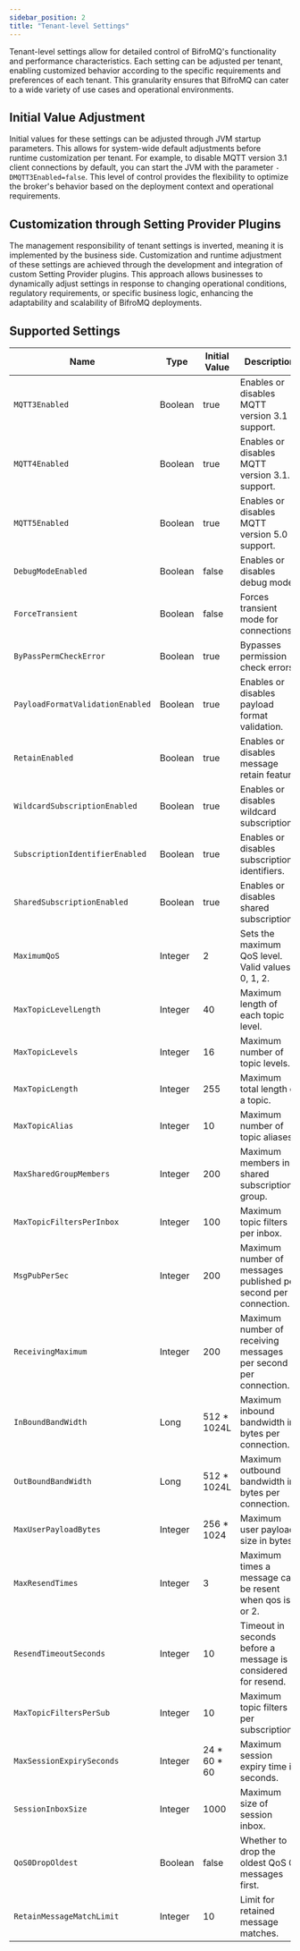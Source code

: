 ```yaml
---
sidebar_position: 2
title: "Tenant-level Settings"
---
```


Tenant-level settings allow for detailed control of BifroMQ's functionality and performance characteristics. Each setting can be adjusted per tenant, enabling customized behavior according to the specific requirements and preferences of
each
tenant. This granularity ensures that BifroMQ can cater to a wide variety of use cases and operational environments.

## Initial Value Adjustment

Initial values for these settings can be adjusted through JVM startup parameters. This allows for system-wide default adjustments before runtime customization per tenant. For example, to disable MQTT version 3.1 client connections by
default, you can start the JVM with the parameter `-DMQTT3Enabled=false`. This level of control provides the flexibility to optimize the broker's behavior based on the deployment context and operational requirements.

## Customization through Setting Provider Plugins

The management responsibility of tenant settings is inverted, meaning it is implemented by the business side. Customization and runtime adjustment of these settings are achieved through the development and integration of custom Setting
Provider plugins. This approach allows businesses to dynamically adjust settings in response to changing operational conditions, regulatory requirements, or specific business logic, enhancing the adaptability and scalability of BifroMQ
deployments.

## Supported Settings

| Name                             | Type    | Initial Value | Description                                                     |
|----------------------------------|---------|---------------|-----------------------------------------------------------------|
| `MQTT3Enabled`                   | Boolean | true          | Enables or disables MQTT version 3.1 support.                   |
| `MQTT4Enabled`                   | Boolean | true          | Enables or disables MQTT version 3.1.1 support.                 |
| `MQTT5Enabled`                   | Boolean | true          | Enables or disables MQTT version 5.0 support.                   |
| `DebugModeEnabled`               | Boolean | false         | Enables or disables debug mode.                                 |
| `ForceTransient`                 | Boolean | false         | Forces transient mode for connections.                          |
| `ByPassPermCheckError`           | Boolean | true          | Bypasses permission check errors.                               |
| `PayloadFormatValidationEnabled` | Boolean | true          | Enables or disables payload format validation.                  |
| `RetainEnabled`                  | Boolean | true          | Enables or disables message retain feature.                     |
| `WildcardSubscriptionEnabled`    | Boolean | true          | Enables or disables wildcard subscriptions.                     |
| `SubscriptionIdentifierEnabled`  | Boolean | true          | Enables or disables subscription identifiers.                   |
| `SharedSubscriptionEnabled`      | Boolean | true          | Enables or disables shared subscriptions.                       |
| `MaximumQoS`                     | Integer | 2             | Sets the maximum QoS level. Valid values: 0, 1, 2.              |
| `MaxTopicLevelLength`            | Integer | 40            | Maximum length of each topic level.                             |
| `MaxTopicLevels`                 | Integer | 16            | Maximum number of topic levels.                                 |
| `MaxTopicLength`                 | Integer | 255           | Maximum total length of a topic.                                |
| `MaxTopicAlias`                  | Integer | 10            | Maximum number of topic aliases.                                |
| `MaxSharedGroupMembers`          | Integer | 200           | Maximum members in a shared subscription group.                 |
| `MaxTopicFiltersPerInbox`        | Integer | 100           | Maximum topic filters per inbox.                                |
| `MsgPubPerSec`                   | Integer | 200           | Maximum number of messages published per second per connection. |
| `ReceivingMaximum`               | Integer | 200           | Maximum number of receiving messages per second per connection. |
| `InBoundBandWidth`               | Long    | 512 * 1024L   | Maximum inbound bandwidth in bytes per connection.              |
| `OutBoundBandWidth`              | Long    | 512 * 1024L   | Maximum outbound bandwidth in bytes per connection.             |
| `MaxUserPayloadBytes`            | Integer | 256 * 1024    | Maximum user payload size in bytes.                             |
| `MaxResendTimes`                 | Integer | 3             | Maximum times a message can be resent when qos is 1 or 2.       |
| `ResendTimeoutSeconds`           | Integer | 10            | Timeout in seconds before a message is considered for resend.   |
| `MaxTopicFiltersPerSub`          | Integer | 10            | Maximum topic filters per subscription.                         |
| `MaxSessionExpirySeconds`        | Integer | 24 * 60 * 60  | Maximum session expiry time in seconds.                         |
| `SessionInboxSize`               | Integer | 1000          | Maximum size of session inbox.                                  |
| `QoS0DropOldest`                 | Boolean | false         | Whether to drop the oldest QoS 0 messages first.                |
| `RetainMessageMatchLimit`        | Integer | 10            | Limit for retained message matches.                             |